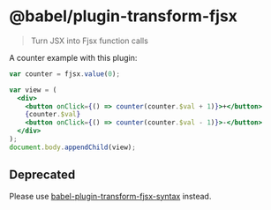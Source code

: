 # @babel/plugin-transform-fjsx

> Turn JSX into Fjsx function calls

A counter example with this plugin:

```jsx
var counter = fjsx.value(0);

var view = (
  <div>
    <button onClick={() => counter(counter.$val + 1)}>+</button>
    {counter.$val}
    <button onClick={() => counter(counter.$val - 1)}>-</button>
  </div>
);
document.body.appendChild(view);
```

## Deprecated

Please use [babel-plugin-transform-fjsx-syntax](../babel-plugin-transform-fjsx-syntax) instead.

